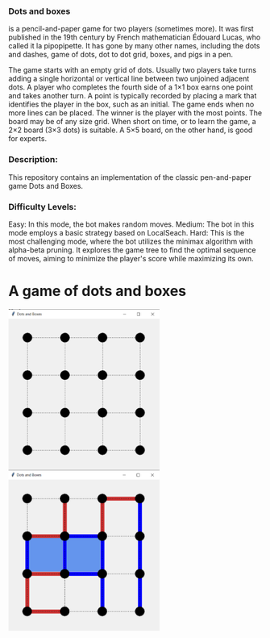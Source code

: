 ### Dots and boxes 
is a pencil-and-paper game for two players (sometimes more). 
It was first published in the 19th century by French mathematician Édouard Lucas, who called it la pipopipette. 
It has gone by many other names, including the dots and dashes, game of dots, dot to dot grid, boxes, and pigs in a pen.

The game starts with an empty grid of dots. Usually two players take turns adding a single horizontal or vertical line between two unjoined adjacent dots. A player who completes the fourth side of a 1×1 box earns one point and takes another turn. A point is typically recorded by placing a mark that identifies the player in the box, such as an initial. The game ends when no more lines can be placed. The winner is the player with the most points. The board may be of any size grid. When short on time, or to learn the game, a 2×2 board (3×3 dots) is suitable. A 5×5 board, on the other hand, is good for experts.

### Description:
This repository contains an implementation of the classic pen-and-paper game Dots and Boxes. 

### Difficulty Levels:
Easy: In this mode, the bot makes random moves.
Medium: The bot in this mode employs a basic strategy based on LocalSeach.
Hard: This is the most challenging mode, where the bot utilizes the minimax algorithm with alpha-beta pruning. It explores the game tree to find the optimal sequence of moves, aiming to minimize the player's score while maximizing its own.

# A game of dots and boxes
<img src="1.png" style="width: 300px;" align="left"/>
<img src="2.png" style="width: 300px;" align="left"/>
